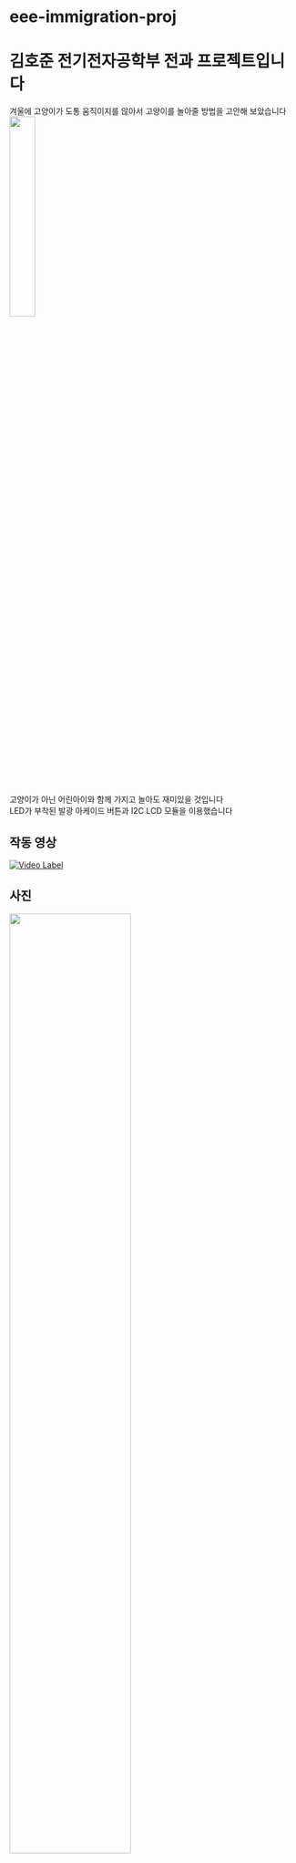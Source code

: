 # eee-immigration-proj
# 김호준 전기전자공학부 전과 프로젝트입니다 </br>
겨울에 고양이가 도통 움직이지를 않아서 고양이를 놀아줄 방법을 고안해 보았습니다 <br/>
<img width="30%" src="https://github.com/Kevin-H-Kim/eee-immigration-proj/assets/126481852/b53d7ca7-b7ef-4aeb-a90d-938000583a1e"/> <br/>
<br/>
고양이가 아닌 어린아이와 함께 가지고 놀아도 재미있을 것입니다 <br/>
LED가 부착된 발광 아케이드 버튼과 I2C LCD 모듈을 이용했습니다 <br/>

## 작동 영상 <br/>
[![Video Label](http://img.youtube.com/vi/KFbardUWA8k/0.jpg)](https://youtu.be/KFbardUWA8k)


## 사진 <br/>
<img width="65%" src="https://github.com/Kevin-H-Kim/eee-immigration-proj/assets/126481852/60793ab0-76ef-4496-9cf0-6761d84102d7"/>
<br/>
상단  <br/> <img width="45%" src="https://github.com/Kevin-H-Kim/eee-immigration-proj/assets/126481852/8777af1c-38ea-4b4b-94c7-9117fec2bbb4"/>  <br/>
측면 <br/> <img width="45%" src="https://github.com/Kevin-H-Kim/eee-immigration-proj/assets/126481852/7a8a74b0-4fb9-454a-9748-49874ac4b111"/> <br/>
후면 <br/> <img width="45%" src="https://github.com/Kevin-H-Kim/eee-immigration-proj/assets/126481852/28144f34-5f30-44c4-a401-16903b2fa60a4"/> <br/>
<br/>

## 조립 방법 <br/>
1. 위에 업로드 된 3D 모델링 파일을 전부 다운로드합니다
2. 3D 프린터를 이용해 해당 모델을 출력합니다 <br/> 필자는 Anycubic I3 Mega 기준 노즐 온도 200°C, 베드 온도 60°C <br/> 내부 밀도 20%, 레이어 높이 0.2mm로 출력하였습니다 <br/> 서포트는 bax-back, box-front 만 사용하시면 되고, 모양은 관계 없습니다
3. 아두이노에 스케치 파일을 복사 혹은 임포트 해주시고, 회로도에 따라 조립합니다 <br/> (cover 부분은 깨지기 쉬우니 절연테이프로 감는 것을 추천합니다) <br/> 3D 프린팅 시의 단차를 고려하여 모델링하였으나 맞지 않을 경우, 사포질해주세요 <br/> 전원은 무엇을 쓰든 관계 없으나 on/off 가 가능한 모델을 추천합니다 <br/> 전원 선은 box-front 의 좌측으로 뽑아주시면 됩니다
<br/> **단, 아케이드버튼의 경우에는 회로를 연결하기 전에 먼저 box-front-cover 에 장착해야 합니다**
4. 모든 구성 요소를 결합하고 전원을 인가합니다

## 사용 방법 <br/>
1. 전원을 인가합니다
2. 랜덤으로 3개 중 한 개의 LED가 반짝일것입니다. 이를 누릅니다
3. Count가 올라가고 LED가 바뀌면 그곳을 누릅니다
4. 이를 반복합니다
## 회로도 <br/>
회로도 상에는 버튼과 LED가 따로 구성되었지만 실제로는 붙어 있습니다
<br/> 버튼에 따라 gnd 라인을 연결해 주어야 할 수도 있습니다
<br/>
<img width="80%" src="https://github.com/Kevin-H-Kim/eee-immigration-proj/assets/126481852/4d0367ba-3966-4bd7-90b5-738939067f36"/>
<br/>
## 사용 부품 및 주의 사항 <br/>
24mm 직경 발광(LED) 아케이드 버튼 3개 (삼덕사의 제품을 추천합니다. 다른 제품의 경우에는 높이가 높아 하단부를 절단해야 할 수 있습니다) <br/>
I2C 16*2 LCD 모듈<br/>
아두이노 나노 혹은 마이크로 (우노의 경우 너무 커서 호환 불가)<br/>
전선<br/>
인두기와 납<br/>
전원 인가 장치<br/>

